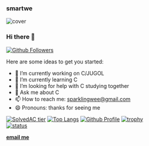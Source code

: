 ### smartwe
![cover](https://user-images.githubusercontent.com/73765768/115991530-d7c42200-a603-11eb-9f54-5c07ec47e86c.png)

### Hi there 👋
[![Github Followers](https://img.shields.io/github/followers/smartwe?color=06d6a0&label=Github%20Followers&style=for-the-badge)](https://github.com/smartwe?tab=followers)

Here are some ideas to get you started:

- 🔭 I’m currently working on C/JUGOL
- 🌱 I’m currently learning C
- 🤔 I’m looking for help with C studying together
- 💬 Ask me about C
- 📫 How to reach me: sparklingwee@gmail.com
- 😄 Pronouns: thanks for seeing me

[![SolvedAC tier](http://mazassumnida.wtf/api/v2/generate_badge?boj=smartwe)](https://solved.ac/smartwe)
[![Top Langs](https://github-readme-stats.vercel.app/api/top-langs/?username=smartwe&layout=compact&hide=Visual%20Basic)](https://github.com/anuraghazra/github-readme-stats)
[![Github Profile](https://github-readme-stats.vercel.app/api?username=smartwe&count_private=true&hide=contribs,prs&show_icons=true&theme=vue-dark)](https://github.com/smartwe)
[![trophy](https://github-profile-trophy.vercel.app/?username=smartwe&theme=chalk&row=2&column=3)](https://github.com/smartwe)  
[![status](https://github-readme-streak-stats.herokuapp.com/?user=smartwe&)](#)
<!DOCTYPE html>
<html lang="kr" dir="ltr">
  <head>
    <meta charset="utf-8">
  </head>
  <body>
    <strong><p>
      <a href="mailto:sparklingwee@gmail.com">email me</a>
    </p></strong>
  </body>
</html>
